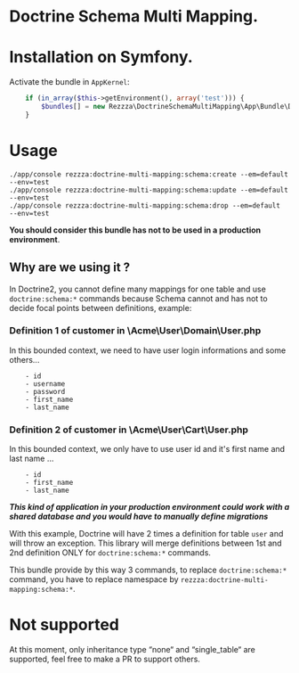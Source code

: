 Doctrine Schema Multi Mapping.
==============================

# Installation on Symfony.

Activate the bundle in `AppKernel`:

```php
    if (in_array($this->getEnvironment(), array('test'))) {
        $bundles[] = new Rezzza\DoctrineSchemaMultiMapping\App\Bundle\DoctrineSchemaMultiMappingBundle();
    }

```

# Usage

```
./app/console rezzza:doctrine-multi-mapping:schema:create --em=default  --env=test
./app/console rezzza:doctrine-multi-mapping:schema:update --em=default  --env=test
./app/console rezzza:doctrine-multi-mapping:schema:drop --em=default  --env=test
```

**You should consider this bundle has not to be used in a production environment**.

## Why are we using it ?

In Doctrine2, you cannot define many mappings for one table and use `doctrine:schema:*` commands because Schema cannot and has not to decide focal points between definitions, example:


### Definition 1 of customer in \Acme\User\Domain\User.php

In this bounded context, we need to have user login informations and some others...

```
    - id
    - username
    - password
    - first_name
    - last_name
```

### Definition 2 of customer in \Acme\User\Cart\User.php

In this bounded context, we only have to use user id and it's first name and last name ...

```
    - id
    - first_name
    - last_name
```

***This kind of application in your production environment could work with a shared database and you would have to manually define migrations***

With this example, Doctrine will have 2 times a definition for table `user` and will throw an exception.
This library will merge definitions between 1st and 2nd definition ONLY for `doctrine:schema:*` commands.

This bundle provide by this way 3 commands, to replace `doctrine:schema:*` command, you have to replace namespace by `rezzza:doctrine-multi-mapping:schema:*`.

# Not supported

At this moment, only inheritance type “none“ and “single_table“ are supported, feel free to make a PR to support others.

